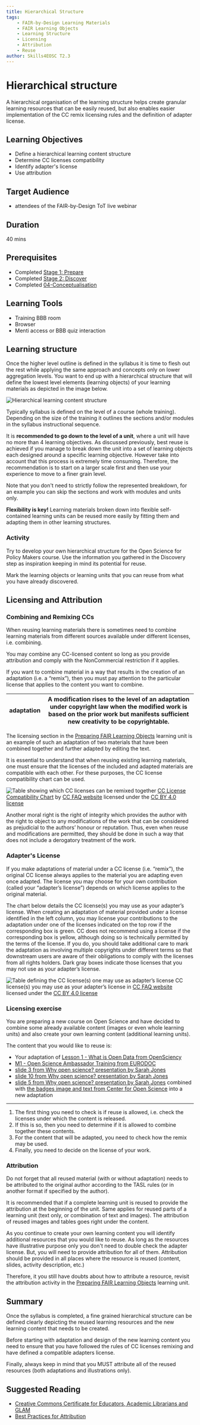 ```yaml
---
title: Hierarchical Structure
tags: 
    - FAIR-by-Design Learning Materials
    - FAIR Learning Objects
    - Learning Structure
    - Licensing
    - Attribution
    - Reuse
author: Skills4EOSC T2.3
---
```


# Hierarchical structure

A hierarchical organisation of the learning structure helps create granular learning resources that can be easily reused, but also enables easier implementation of the CC remix licensing rules and the definition of adapter license. 

## Learning Objectives

- Define a hierarchical learning content structure 
- Determine CC licenses compatibility
- Identify adapter's license
- Use attribution

## Target Audience

- attendees of the FAIR-by-Design ToT live webinar

## Duration

40 mins

## Prerequisites

- Completed [Stage 1: Prepare](../../Stage%201%20–%20Prepare/01-FAIR%20skills%20&%20principles/01-FAIR%20skills%20&%20principles.md)
- Completed [Stage 2: Discover](../../Stage%202%20–%20Discover/03-Existing%20learning%20materials/03-Existing%20learning%20materials.md)
- Completed [04-Conceptualisation](../04-Conceptualisation/04-Conceptualisation.md)

## Learning Tools

- Training BBB room
- Browser
- Menti access or BBB quiz interaction

## Learning structure

Once the higher level outline is defined in the syllabus it is time to flesh out the rest while applying the same approach and concepts only on lower aggregation levels. You want to end up with a hierarchical structure that will define the lowest level elements (learning objects) of your learning materials as depicted in the image below.

![Hierarchical learning content structure](./attachments/learning_content.jpg)

Typically syllabus is defined on the level of a course (whole training). Depending on the size of the training it outlines the sections and/or modules in the syllabus instructional sequence.

It is **recommended to go down to the level of a unit**, where a unit will have no more than 4 learning objectives. As discussed previously, best reuse is achieved if you manage to break down the unit into a set of learning objects each designed around a specific learning objective. However take into account that this process is extremely time consuming. Therefore, the recommendation is to start on a larger scale first and then use your experience to move to a finer grain level.

Note that you don't need to strictly follow the represented breakdown, for an example you can skip the sections and work with modules and units only.

**Flexibility is key!** Learning materials broken down into flexible self-contained learning units can be reused more easily by fitting them and adapting them in other learning structures.

### Activity

Try to develop your own hierarchical structure for the Open Science for Policy Makers course. Use the information you gathered in the Discovery step as inspiration keeping in mind its potential for reuse.

Mark the learning objects or learning units that you can reuse from what you have already discovered. 

## Licensing and Attribution

### Combining and Remixing CCs

When reusing learning materials there is sometimes need to combine learning materials from different sources available under different licenses, i.e. combining.

You may combine any CC-licensed content so long as you provide attribution and comply with the NonCommercial restriction if it applies. 

If you want to combine material in a way that results in the creation of an adaptation (i.e. a “remix”), then you must pay attention to the particular license that applies to the content you want to combine.

| adaptation | A modification rises to the level of an adaptation under copyright law when the modified work is based on the prior work but manifests sufficient new creativity to be copyrightable. |
|---|---|

The licensing section in the [Preparing FAIR Learning Objects](../../Stage%201%20–%20Prepare/02-Preparing%20FAIR%20Learning%20Objects/02-Preparing%20FAIR%20Learning%20Objects.md) learning unit is an example of such an adaptation of two materials that have been combined together and further adapted by editing the text.

It is essential to understand that when reusing existing learning materials, one must ensure that the licenses of the included and adapted materials are compatible with each other. For these purposes, the CC license compatibility chart can be used.

![Table showing which CC licenses can be remixed together](./attachments/CC_License_Compatibility_Chart.png)
[CC License Compatibility Chart](https://creativecommons.org/faq/CC_License_Compatibility_Chart.png) by [CC FAQ website](https://creativecommons.org/faq/#can-i-combine-material-under-different-creative-commons-licenses-in-my-work) licensed under the [CC BY 4.0 license](https://creativecommons.org/licenses/by/4.0/legalcode)

Another moral right is the right of integrity which provides the author with the right to object to any modifications of the work that can be considered as prejudicial to the authors’ honour or reputation. Thus, even when reuse and modifications are permitted, they should be done in such a way that does not include a derogatory treatment of the work.

### Adapter's License

If you make adaptations of material under a CC license (i.e. “remix”), the original CC license always applies to the material you are adapting even once adapted. The license you may choose for your own contribution (called your “adapter’s license”) depends on which license applies to the original material.

The chart below details the CC license(s) you may use as your adapter’s license. When creating an adaptation of material provided under a license identified in the left column, you may license your contributions to the adaptation under one of the licenses indicated on the top row if the corresponding box is green. CC does not recommend using a license if the corresponding box is yellow, although doing so is technically permitted by the terms of the license. If you do, you should take additional care to mark the adaptation as involving multiple copyrights under different terms so that downstream users are aware of their obligations to comply with the licenses from all rights holders. Dark gray boxes indicate those licenses that you may not use as your adapter’s license.

![Table defining the CC license(s) one may use as adapter’s license](./attachments/adapters_license.png)
CC license(s) you may use as your adapter’s license in [CC FAQ website](https://creativecommons.org/faq/#if-i-derive-or-adapt-material-offered-under-a-creative-commons-license-which-cc-licenses-can-i-use) licensed under the [CC BY 4.0 license](https://creativecommons.org/licenses/by/4.0/legalcode)

### Licensing exercise 

You are preparing a new course on Open Science and have decided to combine some already available content (images or even whole learning units) and also create your own learning content (additional learning units). 

The content that you would like to reuse is:

- Your adaptation of [Lesson 1 - What is Open Data from OpenSciency](https://github.com/opensciency/sprint-content/blob/main/open-data/Lesson1-WhatIsOpenData.md)
- [M1 - Open Science Ambassador Training from EURODOC](https://eurodoc.net/open-science-ambassadors-training/m1-open-science) 
- [slide 3 from Why open science? presentation by Sarah Jones](https://slideplayer.com/slide/12073970/)
- [slide 10 from Why open science? presentation by Sarah Jones](https://slideplayer.com/slide/12073970/)
- [slide 5 from Why open science? presentation by Sarah Jones](https://slideplayer.com/slide/12073970/) combined with [the badges image and text from Center for Open Science](https://www.cos.io/initiatives/badges) into a new adaptation

---

1. The first thing you need to check is if reuse is allowed, i.e. check the licenses under which the content is released.
2. If this is so, then you need to determine if it is allowed to combine together these contents.
3. For the content that will be adapted, you need to check how the remix may be used.
4. Finally, you need to decide on the license of your work.

### Attribution

Do not forget that all reused material (with or without adaptation) needs to be attributed to the original author according to the TASL rules (or in another format if specified by the author).

It is recommended that if a complete learning unit is reused to provide the attribution at the beginning of the unit. Same applies for reused parts of a learning unit (text only, or combination of text and images). The attribution of reused images and tables goes right under the content.

As you continue to create your own learning content you will identify additional resources that you would like to reuse. As long as the resources have illustrative purpose only you don't need to double check the adapter license. But, you will need to provide attribution for all of them. Attribution should be provided in all places where the resource is reused (content, slides, activity description, etc.)

Therefore, it you still have doubts about how to attribute a resource, revisit the attribution activity in the [Preparing FAIR Learning Objects](../../Stage%201%20–%20Prepare/02-Preparing%20FAIR%20Learning%20Objects/02-Preparing%20FAIR%20Learning%20Objects.md) learning unit.

## Summary

Once the syllabus is completed, a fine grained hierarchical structure can be defined clearly depicting the reused learning resources and the new learning content that needs to be created.

Before starting with adaptation and design of the new learning content you need to ensure that you have followed the rules of CC licenses remixing and have defined a compatible adapters license.

Finally, always keep in mind that you MUST attribute all of the reused resources (both adaptations and illustrations only).


## Suggested Reading

- [Creative Commons Certificate for Educators, Academic Librarians and GLAM](https://certificates.creativecommons.org/cccertedu/)
- [Best Practices for Attribution](https://wiki.creativecommons.org/wiki/best_practices_for_attribution)